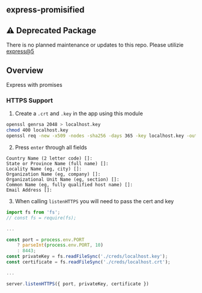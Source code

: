 ## express-promisified

## ⚠️  Deprecated Package

There is no planned maintenance or updates to this repo. Please utilizie [express@5](https://expressjs.com/en/guide/migrating-5.html)

## Overview

Express with promises

### HTTPS Support

1. Create a `.crt` and `.key` in the app using this module

```bash
openssl genrsa 2048 > localhost.key
chmod 400 localhost.key
openssl req -new -x509 -nodes -sha256 -days 365 -key localhost.key -out localhost.crt
```

2. Press `enter` through all fields

```
Country Name (2 letter code) []:
State or Province Name (full name) []:
Locality Name (eg, city) []:
Organization Name (eg, company) []:
Organizational Unit Name (eg, section) []:
Common Name (eg, fully qualified host name) []:
Email Address []:
```

3. When calling `listenHTTPS` you will need to pass the cert and key

```javascript
import fs from 'fs';
// const fs = require(fs);

...

const port = process.env.PORT
    ? parseInt(process.env.PORT, 10)
    : 8443;
const privateKey = fs.readFileSync('./creds/localhost.key');
const certificate = fs.readFileSync('./creds/localhost.crt');

...

server.listenHTTPS({ port, privateKey, certificate })
```
